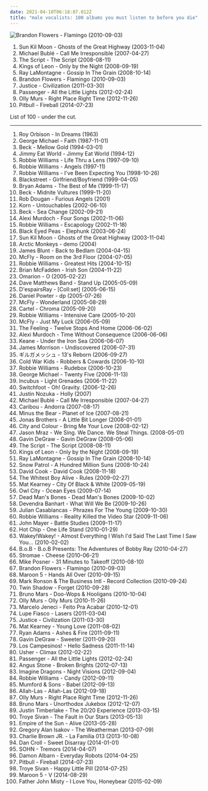 ```yaml
---
date: 2021-04-10T06:18:07.012Z
title: "male vocalists: 100 albums you must listen to before you die"
---
```

![Brandon Flowers - Flamingo (2010-09-03)](http://coverartarchive.org/release/a8dff6a9-9a3f-41aa-b2f4-7055eabd7079/4965615269-500.jpg "Brandon Flowers - Flamingo (2010-09-03)")
<ol class="albums">
<li data-cover="http://coverartarchive.org/release/d4c15b9a-7a22-4ac9-9800-393de8a794d7/22598735186-500.jpg" data-tags="folk" role="button">Sun Kil Moon - Ghosts of the Great Highway (2003-11-04)</li>
<li data-cover="http://coverartarchive.org/release/e7a8590c-db03-3c39-a509-bd91a1e104d7/4889361026-500.jpg" data-tags="jazz, swing" role="button">Michael Bublé - Call Me Irresponsible (2007-04-27)</li>
<li data-cover="http://coverartarchive.org/release/1df1d4e8-ef3c-3513-b982-845edd9c371b/6635580720-500.jpg" data-tags="pop rock" role="button">The Script - The Script (2008-08-11)</li>
<li data-cover="http://coverartarchive.org/release/76461aea-eed9-3391-88e4-3c78ea2a94e3/6247643874-500.jpg" data-tags="rock, alternative rock" role="button">Kings of Leon - Only by the Night (2008-09-19)</li>
<li data-cover="http://coverartarchive.org/release/89fbb1ea-519a-4a19-9f30-75e44a0c99e2/7137338268-500.jpg" data-tags="folk, folk rock" role="button">Ray LaMontagne - Gossip In The Grain (2008-10-14)</li>
<li data-cover="http://coverartarchive.org/release/a8dff6a9-9a3f-41aa-b2f4-7055eabd7079/4965615269-500.jpg" data-tags="indie, male vocalists" role="button">Brandon Flowers - Flamingo (2010-09-03)</li>
<li data-cover="https://img.discogs.com/Nn2SvudGK6LMvAJfFhJYLnoTk4s=/fit-in/502x515/filters:strip_icc():format(jpeg):mode_rgb():quality(90)/discogs-images/R-3203264-1320333760.jpeg.jpg" data-tags="electronic, alternative, energetic, avant garde, male vocalists, 10s" role="button">Justice - Civilization (2011-03-30)</li>
<li data-cover="http://coverartarchive.org/release/00d751af-6c26-46e2-aa64-e48d9af4e0a1/2299991985-500.jpg" data-tags="singer songwriter, passenger, easy listening-d, folk, my gang 12" role="button">Passenger - All the Little Lights (2012-02-24)</li>
<li data-cover="http://coverartarchive.org/release/b88cc724-d67c-47a1-bf7c-720e992c6b92/9371359026-500.jpg" data-tags="2012" role="button">Olly Murs - Right Place Right Time (2012-11-26)</li>
<li data-cover="http://coverartarchive.org/release/eaaf6a56-ee73-4227-812e-933eb0ec13a9/8574962668-500.jpg" data-tags="male vocalists" role="button">Pitbull - Fireball (2014-07-23)</li>
</ol>
List of 100 - under the cut.
<!-- more -->

_________________

<ol class="albums">
<li data-cover="http://coverartarchive.org/release/63538c42-9462-4146-8993-8d754c66cb15/23152862032-500.jpg" data-tags="pop, rockabilly, rock, 60s, singer-songwriter, oldies, male vocalists, nashville, tennessee, stereo, boudleaux bryant, july, mono, monument, orbison, remastered, legacy, classic records, london records, monument records, hendersonville, sony bmg music entertainment, reissued, fred foster, cbs special products, london recordings, ken robertson, 45rpm single, july 1963, multiple releases under same name, cbs records inc, monument record corporation, 200g, 200g vinyl, bernie grundman" role="button">
Roy Orbison - In Dreams (1963)
</li>
<li data-cover="http://coverartarchive.org/release/8ba206bb-edc3-432b-a0f0-67176130c000/15519026811-500.jpg" data-tags="80s, pop" role="button">
George Michael - Faith (1987-11-01)
</li>
<li data-cover="http://coverartarchive.org/release/99ec95cd-5500-4afd-b6bd-85568bd94141/10544229358-500.jpg" data-tags="alternative, 90s" role="button">
Beck - Mellow Gold (1994-03-01)
</li>
<li data-cover="https://img.discogs.com/kaMzumBiDJCQp4gm4ckSh27Zm00=/fit-in/600x520/filters:strip_icc():format(jpeg):mode_rgb():quality(90)/discogs-images/R-413931-1604390423-9720.jpeg.jpg" data-tags="rock" role="button">
Jimmy Eat World - Jimmy Eat World (1994-12)
</li>
<li data-cover="https://img.discogs.com/srk4VKwvLYZHsdluO_-5sOpdufc=/fit-in/600x611/filters:strip_icc():format(jpeg):mode_rgb():quality(90)/discogs-images/R-14621763-1578342628-8323.jpeg.jpg" data-tags="pop, rock, britpop, british" role="button">
Robbie Williams - Life Thru a Lens (1997-09-10)
</li>
<li data-cover="https://img.discogs.com/W4khNoo90CadCiLmJK2Ef-xtYZ8=/fit-in/600x604/filters:strip_icc():format(jpeg):mode_rgb():quality(90)/discogs-images/R-1033179-1546903380-6137.jpeg.jpg" data-tags="alternative, robbie williams, indie, rock, british" role="button">
Robbie Williams - Angels (1997-11)
</li>
<li data-cover="http://coverartarchive.org/release/97242b22-9778-4864-920b-3dfc4c104036/15402431156-500.jpg" data-tags="pop, britpop" role="button">
Robbie Williams - I've Been Expecting You (1998-10-26)
</li>
<li data-cover="https://img.discogs.com/od4YQ45nH_1rhWIVaXfEmCuWXwQ=/fit-in/600x600/filters:strip_icc():format(jpeg):mode_rgb():quality(90)/discogs-images/R-1621167-1465159990-8686.jpeg.jpg" data-tags="male vocalists, new jack swing, faves, rap and hip hop, blackstreet, new songs" role="button">
Blackstreet - Girlfriend/Boyfriend (1999-04-05)
</li>
<li data-cover="https://img.discogs.com/oJDs1q4MjOES-q6E9Tg3Rc1vm7I=/fit-in/500x436/filters:strip_icc():format(jpeg):mode_rgb():quality(90)/discogs-images/R-4950448-1380362760-3376.jpeg.jpg" data-tags="rock" role="button">
Bryan Adams - The Best of Me (1999-11-17)
</li>
<li data-cover="https://img.discogs.com/VIpU-Z7PXAoxSl9YpyaPRnuL6y8=/fit-in/572x501/filters:strip_icc():format(jpeg):mode_rgb():quality(90)/discogs-images/R-3829096-1346034063-6580.jpeg.jpg" data-tags="alternative, funk, 90s" role="button">
Beck - Midnite Vultures (1999-11-20)
</li>
<li data-cover="https://img.discogs.com/isniMsRL2XRq3oPsM1fVA2xo7Vk=/fit-in/600x601/filters:strip_icc():format(jpeg):mode_rgb():quality(90)/discogs-images/R-65770-1454768663-3762.jpeg.jpg" data-tags="electronic, trip-hop" role="button">
Rob Dougan - Furious Angels (2001)
</li>
<li data-cover="http://coverartarchive.org/release/e7e040aa-579b-4a77-8659-37dfb09b5cef/13566328860-500.jpg" data-tags="nu metal" role="button">
Korn - Untouchables (2002-06-10)
</li>
<li data-cover="http://coverartarchive.org/release/09dc8894-bb52-4edd-a31b-e74e30753a44/7066111416-500.jpg" data-tags="singer-songwriter, acoustic, beck" role="button">
Beck - Sea Change (2002-09-21)
</li>
<li data-cover="http://coverartarchive.org/release/5c2e6103-520e-4459-b2d3-d74e86b608ae/17932879162-500.jpg" data-tags="indie, folk" role="button">
Alexi Murdoch - Four Songs (2002-11-06)
</li>
<li data-cover="http://coverartarchive.org/release/4af3d5df-674c-3d37-903c-b9ced24d5c3a/21168360245-500.jpg" data-tags="pop, robbie williams" role="button">
Robbie Williams - Escapology (2002-11-18)
</li>
<li data-cover="http://coverartarchive.org/release/5d5ee308-2a69-4f81-8f59-8036bce6a595/6853145556-500.jpg" data-tags="black eyed peas, hip-hop" role="button">
Black Eyed Peas - Elephunk (2003-06-24)
</li>
<li data-cover="http://coverartarchive.org/release/d4c15b9a-7a22-4ac9-9800-393de8a794d7/22598735186-500.jpg" data-tags="folk" role="button">
Sun Kil Moon - Ghosts of the Great Highway (2003-11-04)
</li>
<li data-cover="https://img.discogs.com/DWUkZS-mRjESctq9QdUy2uaygLA=/fit-in/600x600/filters:strip_icc():format(jpeg):mode_rgb():quality(90)/discogs-images/R-5401240-1395764464-9723.jpeg.jpg" data-tags="rock, alternative, alternative rock, pop rock, male vocalists" role="button">
Arctic Monkeys - demo (2004)
</li>
<li data-cover="http://coverartarchive.org/release/f4cde382-f2c4-40e2-944a-8a01a97990be/5656611590-500.jpg" data-tags="james blunt, pop" role="button">
James Blunt - Back to Bedlam (2004-04-15)
</li>
<li data-cover="https://via.placeholder.com/450" data-tags="pop, pop rock, male vocalists" role="button">
McFly - Room on the 3rd Floor (2004-07-05)
</li>
<li data-cover="https://img.discogs.com/VWiA-jiSRLvMmF8jpyrMhZ1lovE=/fit-in/298x300/filters:strip_icc():format(jpeg):mode_rgb():quality(90)/discogs-images/R-2546194-1289817660.jpeg.jpg" data-tags="robbie williams, pop" role="button">
Robbie Williams - Greatest Hits (2004-10-15)
</li>
<li data-cover="http://coverartarchive.org/release/aac73402-efd7-440b-be44-43183aa48f0d/28019403744-500.jpg" data-tags="pop" role="button">
Brian McFadden - Irish Son (2004-11-22)
</li>
<li data-cover="http://coverartarchive.org/release/b516f21b-ea72-4c56-b10f-92c76b7f84e5/19827025699-500.jpg" data-tags="omarion" role="button">
Omarion - O (2005-02-22)
</li>
<li data-cover="http://coverartarchive.org/release/26f8b92e-3d40-3fa6-a015-240782d57afc/5548541177-500.jpg" data-tags="rock" role="button">
Dave Matthews Band - Stand Up (2005-05-09)
</li>
<li data-cover="https://img.discogs.com/Dx5rsoFOygBx8nPxKW8Sq5ev6N0=/fit-in/392x400/filters:strip_icc():format(jpeg):mode_rgb():quality(90)/discogs-images/R-1777368-1242662992.jpeg.jpg" data-tags="rock, japanese, industrial, asian, male vocalists, 00s, industrial metal, j-rock, spookycore" role="button">
D'espairsRay - [Coll:set] (2005-06-15)
</li>
<li data-cover="https://img.discogs.com/Ea8FbKi9AUBh-cEGJXfLVl3YewY=/fit-in/600x600/filters:strip_icc():format(jpeg):mode_rgb():quality(90)/discogs-images/R-591248-1184317356.jpeg.jpg" data-tags="pop, daniel powter" role="button">
Daniel Powter - dp (2005-07-26)
</li>
<li data-cover="http://coverartarchive.org/release/62092003-2619-41a4-9795-e77c0625dc03/28025749897-500.jpg" data-tags="pop rock, mcfly, pop, rock" role="button">
McFly - Wonderland (2005-08-29)
</li>
<li data-cover="http://coverartarchive.org/release/760bd43c-0bf3-43a4-8d1f-5995cb340481/11042148072-500.jpg" data-tags="pop punk, cartel" role="button">
Cartel - Chroma (2005-09-20)
</li>
<li data-cover="http://coverartarchive.org/release/d304d0ae-4937-30a9-9ea7-656a8d92860b/1413448182-500.jpg" data-tags="pop, robbie williams" role="button">
Robbie Williams - Intensive Care (2005-10-20)
</li>
<li data-cover="http://coverartarchive.org/release/261d9f29-1c1f-47c1-a631-6e213b74a084/28025741649-500.jpg" data-tags="rock, pop rock, mcfly" role="button">
McFly - Just My Luck (2006-05-09)
</li>
<li data-cover="https://img.discogs.com/ngP72QwaCQL3ltaXToJDNaOtB4Q=/fit-in/600x600/filters:strip_icc():format(jpeg):mode_rgb():quality(90)/discogs-images/R-772344-1244368217.jpeg.jpg" data-tags="british, soft rock, pop, indie, rock" role="button">
The Feeling - Twelve Stops And Home (2006-06-02)
</li>
<li data-cover="http://coverartarchive.org/release/c7f170ef-5b55-4711-8820-48dac859f5e2/5105968554-500.jpg" data-tags="indie, folk, singer-songwriter" role="button">
Alexi Murdoch - Time Without Consequence (2006-06-06)
</li>
<li data-cover="http://coverartarchive.org/release/2990c760-3bb2-38c2-bcf5-fc67df98280f/6784302382-500.jpg" data-tags="britpop, indie" role="button">
Keane - Under the Iron Sea (2006-06-07)
</li>
<li data-cover="https://img.discogs.com/4fV88R-4UZfICgS7tZ9HaXL4pNk=/fit-in/500x500/filters:strip_icc():format(jpeg):mode_rgb():quality(90)/discogs-images/R-929730-1174010117.jpeg.jpg" data-tags="pop" role="button">
James Morrison - Undiscovered (2006-07-31)
</li>
<li data-cover="http://coverartarchive.org/release/ffa1cb26-66c1-4ab7-a816-bc1db3b307b2/7017421921-500.jpg" data-tags="rock, japanese, asian, male vocalists, 00s, j-rock" role="button">
ギルガメッシュ - 13's Reborn (2006-09-27)
</li>
<li data-cover="http://coverartarchive.org/release/1cd89dd6-158f-43c8-8a36-70546defb4a9/16174037445-500.jpg" data-tags="indie, indie rock" role="button">
Cold War Kids - Robbers & Cowards (2006-10-10)
</li>
<li data-cover="http://coverartarchive.org/release/28a2bfa0-6cf7-4854-93f1-e5a06de9162d/5907595639-500.jpg" data-tags="pop" role="button">
Robbie Williams - Rudebox (2006-10-23)
</li>
<li data-cover="http://coverartarchive.org/release/b77ca237-741f-4880-92c4-1cef1613281a/20738445332-500.jpg" data-tags="george michael, pop, soul" role="button">
George Michael - Twenty Five (2006-11-13)
</li>
<li data-cover="http://coverartarchive.org/release/be313771-d713-4bb4-90c0-acbca6e4a169/2417155456-500.jpg" data-tags="alternative rock, rock" role="button">
Incubus - Light Grenades (2006-11-22)
</li>
<li data-cover="http://coverartarchive.org/release/1138469b-30b2-4400-acdc-b84340d1b8ad/26393913064-500.jpg" data-tags="alternative rock, post-grunge" role="button">
Switchfoot - Oh! Gravity. (2006-12-26)
</li>
<li data-cover="http://coverartarchive.org/release/7dc3d8cb-900a-4816-9985-14be12cf989a/4421812716-500.jpg" data-tags="acoustic" role="button">
Justin Nozuka - Holly (2007)
</li>
<li data-cover="http://coverartarchive.org/release/e7a8590c-db03-3c39-a509-bd91a1e104d7/4889361026-500.jpg" data-tags="jazz, swing" role="button">
Michael Bublé - Call Me Irresponsible (2007-04-27)
</li>
<li data-cover="http://coverartarchive.org/release/a81a4da3-daf0-483b-8c72-f70690b2b8ff/19096164883-500.jpg" data-tags="electronic, experimental" role="button">
Caribou - Andorra (2007-08-17)
</li>
<li data-cover="http://coverartarchive.org/release/e3c0a8ce-6f8f-4aa2-9db0-f0a9a44504d8/2103706278-500.jpg" data-tags="indie rock, indie, mellow" role="button">
Minus the Bear - Planet of Ice (2007-08-21)
</li>
<li data-cover="https://via.placeholder.com/450" data-tags="jonas brothers, pop rock" role="button">
Jonas Brothers - A Little Bit Longer (2008-01-01)
</li>
<li data-cover="https://img.discogs.com/0eNuyw42eAvnSlmXyPh0zDCY9u8=/fit-in/600x600/filters:strip_icc():format(jpeg):mode_rgb():quality(90)/discogs-images/R-1627767-1233103685.jpeg.jpg" data-tags="acoustic" role="button">
City and Colour - Bring Me Your Love (2008-02-12)
</li>
<li data-cover="http://coverartarchive.org/release/17de02f3-5ee1-41c9-9ba4-42bca40dd848/2223304263-500.jpg" data-tags="singer-songwriter, pop, acoustic" role="button">
Jason Mraz - We Sing. We Dance. We Steal Things. (2008-05-01)
</li>
<li data-cover="http://coverartarchive.org/release/e6454561-2af7-460b-9b8c-d482b7c8a49d/15751521122-500.jpg" data-tags="pop, pop rock, male vocalists" role="button">
Gavin DeGraw - Gavin DeGraw (2008-05-06)
</li>
<li data-cover="http://coverartarchive.org/release/1df1d4e8-ef3c-3513-b982-845edd9c371b/6635580720-500.jpg" data-tags="pop rock" role="button">
The Script - The Script (2008-08-11)
</li>
<li data-cover="http://coverartarchive.org/release/76461aea-eed9-3391-88e4-3c78ea2a94e3/6247643874-500.jpg" data-tags="rock, alternative rock" role="button">
Kings of Leon - Only by the Night (2008-09-19)
</li>
<li data-cover="http://coverartarchive.org/release/89fbb1ea-519a-4a19-9f30-75e44a0c99e2/7137338268-500.jpg" data-tags="folk, folk rock" role="button">
Ray LaMontagne - Gossip In The Grain (2008-10-14)
</li>
<li data-cover="http://coverartarchive.org/release/cb73ced8-874f-4da7-b357-7eb7277f8aac/6316496454-500.jpg" data-tags="rock" role="button">
Snow Patrol - A Hundred Million Suns (2008-10-24)
</li>
<li data-cover="http://coverartarchive.org/release/1fdff2a1-1bdf-499a-a50c-e5d742958094/10875910782-500.jpg" data-tags="rock, alternative rock" role="button">
David Cook - David Cook (2008-11-18)
</li>
<li data-cover="https://img.discogs.com/CEympDX1u4FWYHhBclMI9h-ijx8=/fit-in/500x500/filters:strip_icc():format(jpeg):mode_rgb():quality(90)/discogs-images/R-1626055-1233084808.jpeg.jpg" data-tags="indie" role="button">
The Whitest Boy Alive - Rules (2009-02-27)
</li>
<li data-cover="https://img.discogs.com/WpcLlPnfaVQmpGjEeIBvw92-Du8=/fit-in/320x320/filters:strip_icc():format(jpeg):mode_rgb():quality(90)/discogs-images/R-4198889-1358372989-7472.jpeg.jpg" data-tags="fusion, modern rock" role="button">
Mat Kearney - City Of Black & White (2009-05-19)
</li>
<li data-cover="http://coverartarchive.org/release/929090e7-d6dd-4b21-9614-01340e98507a/2100348160-500.jpg" data-tags="electronic, owl city" role="button">
Owl City - Ocean Eyes (2009-07-14)
</li>
<li data-cover="http://coverartarchive.org/release/efa93a5d-b718-4434-9486-0a33936e4247/15056259297-500.jpg" data-tags="indie" role="button">
Dead Man's Bones - Dead Man's Bones (2009-10-02)
</li>
<li data-cover="http://coverartarchive.org/release/de40b4a2-15d6-401b-a3e8-59086b158949/3149192071-500.jpg" data-tags="folk" role="button">
Devendra Banhart - What Will We Be (2009-10-26)
</li>
<li data-cover="https://img.discogs.com/p__qwB22Af-f2Y0Yr-lLPWyJ9JQ=/fit-in/600x600/filters:strip_icc():format(jpeg):mode_rgb():quality(90)/discogs-images/R-1993310-1257429489.jpeg.jpg" data-tags="indie" role="button">
Julian Casablancas - Phrazes For The Young (2009-10-30)
</li>
<li data-cover="http://coverartarchive.org/release/e15f9b62-f46a-40f5-8e5f-ba52f0bc382a/2688225539-500.jpg" data-tags="british, pop, britpop" role="button">
Robbie Williams - Reality Killed the Video Star (2009-11-06)
</li>
<li data-cover="https://img.discogs.com/cWw7xadx3QlRinvl0Dc48dVMcJU=/fit-in/225x225/filters:strip_icc():format(jpeg):mode_rgb():quality(90)/discogs-images/R-9096731-1474718495-9289.jpeg.jpg" data-tags="pop" role="button">
John Mayer - Battle Studies (2009-11-17)
</li>
<li data-cover="https://img.discogs.com/BkGqM6GnrMT2cJ6M4VWH74p5ZAM=/fit-in/462x462/filters:strip_icc():format(jpeg):mode_rgb():quality(90)/discogs-images/R-2135595-1266229554.jpeg.jpg" data-tags="indie, electronic, electropop" role="button">
Hot Chip - One Life Stand (2010-01-29)
</li>
<li data-cover="https://img.discogs.com/LpgTn_0p-KGSbeUana5uLiF8wIg=/fit-in/600x604/filters:strip_icc():format(jpeg):mode_rgb():quality(90)/discogs-images/R-11667002-1520330340-3120.jpeg.jpg" data-tags="pop, rock, alternative, adult alternative, male vocalists, singer/songwriter, albums i covet" role="button">
Wakey!Wakey! - Almost Everything I Wish I'd Said The Last Time I Saw You... (2010-02-02)
</li>
<li data-cover="http://coverartarchive.org/release/1f86b8aa-db60-4e4e-9aa3-fa74597b2f7d/2588028438-500.jpg" data-tags="hip-hop" role="button">
B.o.B - B.o.B Presents: The Adventures of Bobby Ray (2010-04-27)
</li>
<li data-cover="http://coverartarchive.org/release/93ae4c1d-28db-4232-94a8-2094ca8c3083/8155989697-500.jpg" data-tags="electronic" role="button">
Stromae - Cheese (2010-06-21)
</li>
<li data-cover="http://coverartarchive.org/release/689f26cd-b624-4bd2-a1bf-fd327f65f07b/9361302288-500.jpg" data-tags="electro hop" role="button">
Mike Posner - 31 Minutes to Takeoff (2010-08-10)
</li>
<li data-cover="http://coverartarchive.org/release/a8dff6a9-9a3f-41aa-b2f4-7055eabd7079/4965615269-500.jpg" data-tags="indie, male vocalists" role="button">
Brandon Flowers - Flamingo (2010-09-03)
</li>
<li data-cover="https://img.discogs.com/4sJ6SVYCfJ7DnGKLNrUN3vvIINE=/fit-in/600x600/filters:strip_icc():format(jpeg):mode_rgb():quality(90)/discogs-images/R-2523213-1476638969-6988.jpeg.jpg" data-tags="pop, maroon 5" role="button">
Maroon 5 - Hands All Over (2010-09-15)
</li>
<li data-cover="https://img.discogs.com/HFo33p7UCC8e_4q_vT767itQUew=/fit-in/558x589/filters:strip_icc():format(jpeg):mode_rgb():quality(90)/discogs-images/R-2464141-1285509013.jpeg.jpg" data-tags="pop" role="button">
Mark Ronson & The Business Intl - Record Collection (2010-09-24)
</li>
<li data-cover="http://coverartarchive.org/release/cb993d0e-2746-3983-8f7a-b2d1b270f4a2/27493644550-500.jpg" data-tags="electronic, indie" role="button">
Twin Shadow - Forget (2010-09-28)
</li>
<li data-cover="http://coverartarchive.org/release/33030768-eed0-404a-bd5e-af6950546211/11501372854-500.jpg" data-tags="pop" role="button">
Bruno Mars - Doo-Wops & Hooligans (2010-10-04)
</li>
<li data-cover="http://coverartarchive.org/release/ce858ae3-c1df-4394-a1d6-dd93d82dee34/8940167530-500.jpg" data-tags="pop, male vocalists" role="button">
Olly Murs - Olly Murs (2010-11-26)
</li>
<li data-cover="http://coverartarchive.org/release/6b3f04af-dc51-4e19-8a8f-655da163d8b6/12602343869-500.jpg" data-tags="disco, electronic, male vocalists, hairy chest, mpm, hunks, nice fur, heavy pelt, discos 2011" role="button">
Marcelo Jeneci - Feito Pra Acabar (2010-12-01)
</li>
<li data-cover="http://coverartarchive.org/release/0387cd5d-b6db-4c47-b570-14ac185ba7e1/25103537590-500.jpg" data-tags="hip-hop, hip hop" role="button">
Lupe Fiasco - Lasers (2011-03-04)
</li>
<li data-cover="https://img.discogs.com/Nn2SvudGK6LMvAJfFhJYLnoTk4s=/fit-in/502x515/filters:strip_icc():format(jpeg):mode_rgb():quality(90)/discogs-images/R-3203264-1320333760.jpeg.jpg" data-tags="electronic, alternative, energetic, avant garde, male vocalists, 10s" role="button">
Justice - Civilization (2011-03-30)
</li>
<li data-cover="http://coverartarchive.org/release/134d9dae-6935-46e3-b8fa-e057f9ca543b/6375116090-500.jpg" data-tags="alternative, indie rock, mat kearney" role="button">
Mat Kearney - Young Love (2011-08-02)
</li>
<li data-cover="http://coverartarchive.org/release/513486c0-cbc3-4c88-a056-08ec7c5e41c0/15459840968-500.jpg" data-tags="americana, alt-country, ryan adams" role="button">
Ryan Adams - Ashes & Fire (2011-09-11)
</li>
<li data-cover="http://coverartarchive.org/release/0b826444-d72d-42b3-b61d-ce116f57a7fe/6567572038-500.jpg" data-tags="pop, pop rock, 10s, alternative" role="button">
Gavin DeGraw - Sweeter (2011-09-20)
</li>
<li data-cover="https://img.discogs.com/-jXh1HefuQF_oHQqAM62FjOkEkw=/fit-in/600x450/filters:strip_icc():format(jpeg):mode_rgb():quality(90)/discogs-images/R-17056041-1611364067-9511.jpeg.jpg" data-tags="indie" role="button">
Los Campesinos! - Hello Sadness (2011-11-14)
</li>
<li data-cover="http://coverartarchive.org/release/bf660192-9355-47f7-8e84-846291e5949f/2863685000-500.jpg" data-tags="usher" role="button">
Usher - Climax (2012-02-22)
</li>
<li data-cover="http://coverartarchive.org/release/00d751af-6c26-46e2-aa64-e48d9af4e0a1/2299991985-500.jpg" data-tags="singer songwriter, passenger, easy listening-d, folk, my gang 12" role="button">
Passenger - All the Little Lights (2012-02-24)
</li>
<li data-cover="https://img.discogs.com/UiCt42DRo0EjITs5xoV909xqKNM=/fit-in/576x576/filters:strip_icc():format(jpeg):mode_rgb():quality(90)/discogs-images/R-3748971-1342803920-8632.jpeg.jpg" data-tags="country, folk, male vocalists, 10s, 2010s, hairy chest, hunks, 2012 albums, tolle alben, nice fur, heavy pelt" role="button">
Angus Stone - Broken Brights (2012-07-13)
</li>
<li data-cover="http://coverartarchive.org/release/e7bf831c-fff2-4758-a026-4432fd957bd3/6796107819-500.jpg" data-tags="indie rock, alternative, alternative rock" role="button">
Imagine Dragons - Night Visions (2012-09-04)
</li>
<li data-cover="http://coverartarchive.org/release/b53e4314-b216-490b-b49f-911efeb6e2f0/4313790976-500.jpg" data-tags="pop, british, britpop, singer-songwriter" role="button">
Robbie Williams - Candy (2012-09-11)
</li>
<li data-cover="http://coverartarchive.org/release/5e41ce0d-ce16-4a00-83bb-8e0e41d67cbb/2484391424-500.jpg" data-tags="folk, indie, british" role="button">
Mumford & Sons - Babel (2012-09-13)
</li>
<li data-cover="http://coverartarchive.org/release/bad4c9ec-4bcb-42a2-bdbf-b47888550ecb/18832505655-500.jpg" data-tags="psychedelic, garage rock, garage, debut album" role="button">
Allah-Las - Allah-Las (2012-09-18)
</li>
<li data-cover="http://coverartarchive.org/release/b88cc724-d67c-47a1-bf7c-720e992c6b92/9371359026-500.jpg" data-tags="2012" role="button">
Olly Murs - Right Place Right Time (2012-11-26)
</li>
<li data-cover="http://coverartarchive.org/release/3cd7117c-b98c-4b3b-80fd-ffb978ed64d3/11541481170-500.jpg" data-tags="pop, r&b" role="button">
Bruno Mars - Unorthodox Jukebox (2012-12-07)
</li>
<li data-cover="http://coverartarchive.org/release/bd2a6877-71a3-4819-b2bb-b373deb3a756/8227935106-500.jpg" data-tags="pop" role="button">
Justin Timberlake - The 20/20 Experience (2013-03-15)
</li>
<li data-cover="https://img.discogs.com/hrp-6Fz0OaU2mKzq9x5BQf8NPaY=/fit-in/600x600/filters:strip_icc():format(jpeg):mode_rgb():quality(90)/discogs-images/R-11445111-1516463745-7281.jpeg.jpg" data-tags="pop, australian, youtube, male vocalists" role="button">
Troye Sivan - The Fault in Our Stars (2013-05-13)
</li>
<li data-cover="http://coverartarchive.org/release/dbfa5713-c9ce-4077-b826-a1c913b0ca04/12750739359-500.jpg" data-tags="electronic" role="button">
Empire of the Sun - Alive (2013-05-28)
</li>
<li data-cover="http://coverartarchive.org/release/b32dc69b-cb78-4179-ad20-0d93e6e9be2d/6962674678-500.jpg" data-tags="folk, singer-songwriter, acoustic, male vocalists, fucking amazing, hairy chest, folk indie folk, us-singer" role="button">
Gregory Alan Isakov - The Weatherman (2013-07-09)
</li>
<li data-cover="http://coverartarchive.org/release/e563292f-5a19-4cf4-87ca-a6820f9dc96e/8566278172-500.jpg" data-tags="alternative rock, reggae, alternative metal, ska punk, male vocalists, pop-rock, skate punk, rap rock" role="button">
Charlie Brown JR. - La Familia 013 (2013-10-08)
</li>
<li data-cover="http://coverartarchive.org/release/36b65834-9455-498f-bce1-4b037b4a65e3/7464470016-500.jpg" data-tags="electronic, indie, pop, uk, male vocalists, radio mirror park" role="button">
Dan Croll - Sweet Disarray (2014-01-01)
</li>
<li data-cover="http://coverartarchive.org/release/80baad45-ac14-4f4f-8344-c81e2d5e57d9/7114414678-500.jpg" data-tags="electronic, experimental pop" role="button">
SOHN - Tremors (2014-04-07)
</li>
<li data-cover="https://img.discogs.com/aH-EXZ6G_eOp-whSGmUGn4nuuzE=/fit-in/598x600/filters:strip_icc():format(jpeg):mode_rgb():quality(90)/discogs-images/R-5425859-1393250079-6492.jpeg.jpg" data-tags="electronic, folktronica" role="button">
Damon Albarn - Everyday Robots (2014-04-25)
</li>
<li data-cover="http://coverartarchive.org/release/eaaf6a56-ee73-4227-812e-933eb0ec13a9/8574962668-500.jpg" data-tags="male vocalists" role="button">
Pitbull - Fireball (2014-07-23)
</li>
<li data-cover="https://img.discogs.com/fi4jZ9ztLE3D36kuxCBPcZoQbAE=/fit-in/600x599/filters:strip_icc():format(jpeg):mode_rgb():quality(90)/discogs-images/R-6857298-1428100499-3255.jpeg.jpg" data-tags="pop, australian, youtube, male vocalists" role="button">
Troye Sivan - Happy Little Pill (2014-07-25)
</li>
<li data-cover="http://coverartarchive.org/release/e8fe33d4-31a6-4394-941c-45fac8834322/8544237713-500.jpg" data-tags="pop, pop rock" role="button">
Maroon 5 - V (2014-08-29)
</li>
<li data-cover="http://coverartarchive.org/release/5bad490b-2939-4955-955b-9280cf616473/9591833765-500.jpg" data-tags="folk, indie" role="button">
Father John Misty - I Love You, Honeybear (2015-02-09)
</li>
</ol>